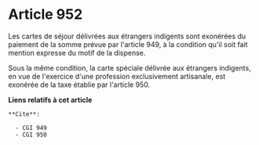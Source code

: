# Article 952

Les cartes de séjour délivrées aux étrangers indigents sont exonérées du paiement de la somme prévue par l'article 949, à la
condition qu'il soit fait mention expresse du motif de la dispense.

Sous la même condition, la carte spéciale délivrée aux étrangers indigents, en vue de l'exercice d'une profession
exclusivement artisanale, est exonérée de la taxe établie par l'article 950.

**Liens relatifs à cet article**

	**Cite**:

	  - CGI 949
	  - CGI 950
